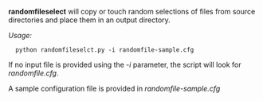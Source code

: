 **randomfileselect** will copy or touch random selections of files from source directories and place them in an output directory.

*Usage:*
```
  python randomfileselct.py -i randomfile-sample.cfg
```

If no input file is provided using the *-i* parameter, the script will look for *randomfile.cfg*.

A sample configuration file is provided in *randomfile-sample.cfg*
